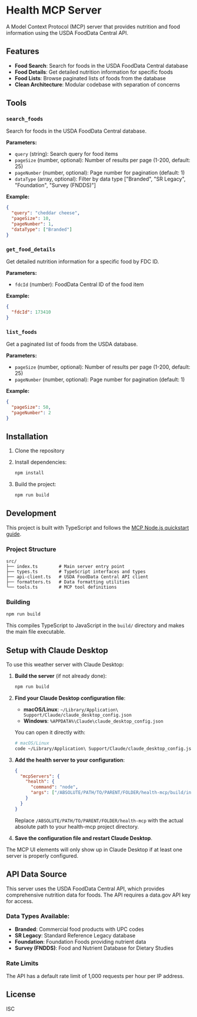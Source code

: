 # Health MCP Server

A Model Context Protocol (MCP) server that provides nutrition and food information using the USDA FoodData Central API.

## Features

- **Food Search**: Search for foods in the USDA FoodData Central database
- **Food Details**: Get detailed nutrition information for specific foods
- **Food Lists**: Browse paginated lists of foods from the database
- **Clean Architecture**: Modular codebase with separation of concerns

## Tools

### `search_foods`
Search for foods in the USDA FoodData Central database.

**Parameters:**
- `query` (string): Search query for food items
- `pageSize` (number, optional): Number of results per page (1-200, default: 25)
- `pageNumber` (number, optional): Page number for pagination (default: 1)
- `dataType` (array, optional): Filter by data type ["Branded", "SR Legacy", "Foundation", "Survey (FNDDS)"]

**Example:**
```json
{
  "query": "cheddar cheese",
  "pageSize": 10,
  "pageNumber": 1,
  "dataType": ["Branded"]
}
```

### `get_food_details`
Get detailed nutrition information for a specific food by FDC ID.

**Parameters:**
- `fdcId` (number): FoodData Central ID of the food item

**Example:**
```json
{
  "fdcId": 173410
}
```

### `list_foods`
Get a paginated list of foods from the USDA database.

**Parameters:**
- `pageSize` (number, optional): Number of results per page (1-200, default: 25)
- `pageNumber` (number, optional): Page number for pagination (default: 1)

**Example:**
```json
{
  "pageSize": 50,
  "pageNumber": 2
}
```

## Installation

1. Clone the repository
2. Install dependencies:
   ```bash
   npm install
   ```

3. Build the project:
   ```bash
   npm run build
   ```

## Development

This project is built with TypeScript and follows the [MCP Node.js quickstart guide](https://modelcontextprotocol.io/quickstart/server#node).

### Project Structure

```
src/
├── index.ts        # Main server entry point
├── types.ts        # TypeScript interfaces and types
├── api-client.ts   # USDA FoodData Central API client
├── formatters.ts   # Data formatting utilities
└── tools.ts        # MCP tool definitions
```

### Building

```bash
npm run build
```

This compiles TypeScript to JavaScript in the `build/` directory and makes the main file executable.

## Setup with Claude Desktop

To use this weather server with Claude Desktop:

1. **Build the server** (if not already done):
   ```bash
   npm run build
   ```

2. **Find your Claude Desktop configuration file**:
   - **macOS/Linux**: `~/Library/Application\ Support/Claude/claude_desktop_config.json`
   - **Windows**: `%APPDATA%\Claude\claude_desktop_config.json`

   You can open it directly with:
   ```bash
   # macOS/Linux
   code ~/Library/Application\ Support/Claude/claude_desktop_config.json
   ```

3. **Add the health server to your configuration**:
   ```json
   {
     "mcpServers": {
       "health": {
         "command": "node",
         "args": ["/ABSOLUTE/PATH/TO/PARENT/FOLDER/health-mcp/build/index.js"]
       }
     }
   }
   ```

   Replace `/ABSOLUTE/PATH/TO/PARENT/FOLDER/health-mcp` with the actual absolute path to your health-mcp project directory.

4. **Save the configuration file and restart Claude Desktop**.

The MCP UI elements will only show up in Claude Desktop if at least one server is properly configured.

## API Data Source

This server uses the USDA FoodData Central API, which provides comprehensive nutrition data for foods. The API requires a data.gov API key for access.

### Data Types Available:
- **Branded**: Commercial food products with UPC codes
- **SR Legacy**: Standard Reference Legacy database
- **Foundation**: Foundation Foods providing nutrient data
- **Survey (FNDDS)**: Food and Nutrient Database for Dietary Studies

### Rate Limits
The API has a default rate limit of 1,000 requests per hour per IP address.

## License

ISC